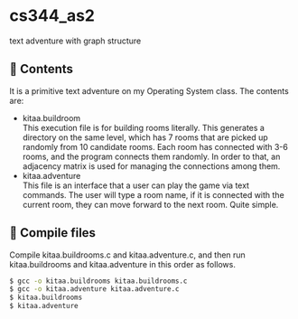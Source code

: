 # cs344_as2
text adventure with graph structure

## 📝 Contents
It is a primitive text adventure on my Operating System class.
The contents are:
* kitaa.buildroom\
    This execution file is for building rooms literally. This generates a directory on the same level, which has 7 rooms that are picked up randomly from 10 candidate rooms.
    Each room has connected with 3-6 rooms, and the program connects them randomly. In order to that, an adjacency matrix is used for managing the connections among them.
* kitaa.adventure\
    This file is an interface that a user can play the game via text commands. The user will type a room name, if it is connected with the current room,
    they can move forward to the next room. Quite simple.

## 🚀 Compile files
Compile kitaa.buildrooms.c and kitaa.adventure.c, and then run kitaa.buildrooms and kitaa.adventure in this order as follows.
```bash
$ gcc -o kitaa.buildrooms kitaa.buildrooms.c
$ gcc -o kitaa.adventure kitaa.adventure.c
$ kitaa.buildrooms
$ kitaa.adventure
```
